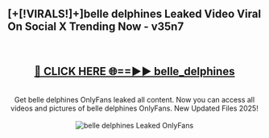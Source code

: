 <h2>[+[!VIRALS!]+]belle delphines Leaked Video Viral On Social X Trending Now - v35n7</h2>
<br>
<div align="center">
<h2><a href="https://libra.edu.pl?belle_delphines" rel="nofollow">🔴 CLICK HERE 🌐==►► belle_delphines</a></h2>
<br>
Get belle delphines OnlyFans leaked all content. Now you can access all videos and pictures of belle delphines OnlyFans. New Updated Files 2025!
<br>
<br>
<a href="https://libra.edu.pl?belle_delphines" rel="nofollow" data-target="animated-image.originalLink"><img src="https://i.ibb.co.com/WyWwxjT/player-gif2.gif" alt="belle delphines Leaked OnlyFans" style="max-width: 100%; display: inline-block;" data-target="animated-image.originalImage"></a>
</div>
<br>